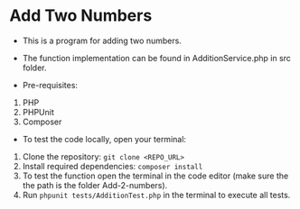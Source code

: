 # Add Two Numbers

- This is a program for adding two numbers.
- The function implementation can be found in AdditionService.php in src folder.

- Pre-requisites:

1. PHP
2. PHPUnit
3. Composer

- To test the code locally, open your terminal:

1. Clone the repository:
   `git clone <REPO_URL>`
2. Install required dependencies:
   `composer install`
3. To test the function open the terminal in the code editor (make sure the the path is the folder Add-2-numbers).
4. Run `phpunit tests/AdditionTest.php` in the terminal to execute all tests.
